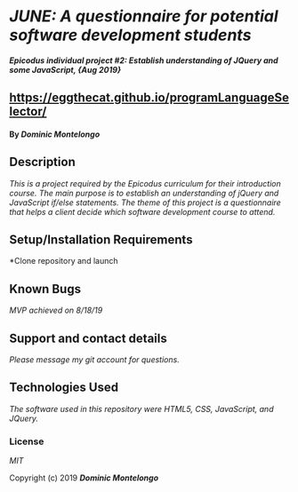 # _JUNE: A questionnaire for potential software development students_

#### _Epicodus individual project #2: Establish understanding of JQuery and some JavaScript, {Aug 2019}_

## https://eggthecat.github.io/programLanguageSelector/

#### By _**Dominic Montelongo**_

## Description

_This is a project required by the Epicodus curriculum for their introduction course.  The main purpose is to establish an understanding of jQuery and JavaScript if/else statements.  The theme of this project is a questionnaire that helps a client decide which software development course to attend._

## Setup/Installation Requirements

*Clone repository and launch

## Known Bugs

_MVP achieved on 8/18/19_

## Support and contact details

_Please message my git account for questions._

## Technologies Used

_The software used in this repository were HTML5, CSS, JavaScript, and JQuery._

### License

*MIT*

Copyright (c) 2019 **_Dominic Montelongo_**
